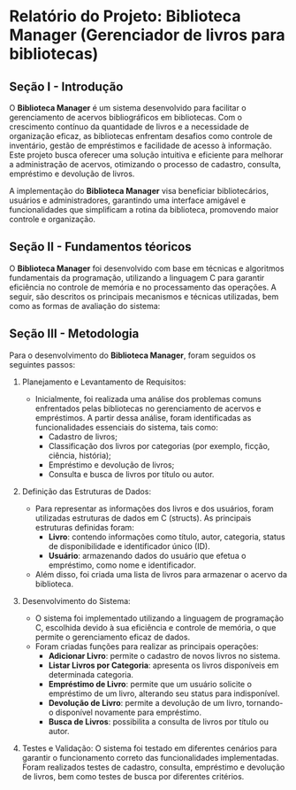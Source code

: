 # Relatório do Projeto: Biblioteca Manager (Gerenciador de livros para bibliotecas)

## Seção I - Introdução
O **Biblioteca Manager** é um sistema desenvolvido para facilitar o gerenciamento de acervos bibliográficos em bibliotecas. Com o crescimento contínuo da quantidade de livros e a necessidade de organização eficaz, as bibliotecas enfrentam desafios como controle de inventário, gestão de empréstimos e facilidade de acesso à informação. Este projeto busca oferecer uma solução intuitiva e eficiente para melhorar a administração de acervos, otimizando o processo de cadastro, consulta, empréstimo e devolução de livros.

A implementação do **Biblioteca Manager** visa beneficiar bibliotecários, usuários e administradores, garantindo uma interface amigável e funcionalidades que simplificam a rotina da biblioteca, promovendo maior controle e organização.

## Seção II - Fundamentos téoricos
 O **Biblioteca Manager** foi desenvolvido com base em técnicas e algoritmos fundamentais da programação, utilizando a linguagem C para garantir eficiência no controle de memória e no processamento das operações. A seguir, são descritos os principais mecanismos e técnicas utilizadas, bem como as formas de avaliação do sistema:
 

## Seção III - Metodologia

Para o desenvolvimento do **Biblioteca Manager**, foram seguidos os seguintes passos:
1. Planejamento e Levantamento de Requisitos:
    - Inicialmente, foi realizada uma análise dos problemas comuns enfrentados pelas bibliotecas no gerenciamento de acervos e empréstimos. A partir dessa análise, foram identificadas as funcionalidades essenciais do sistema, tais como:
      - Cadastro de livros;
      - Classificação dos livros por categorias (por exemplo, ficção, ciência, história);
      - Empréstimo e devolução de livros;
      - Consulta e busca de livros por título ou autor.


2. Definição das Estruturas de Dados:
    - Para representar as informações dos livros e dos usuários, foram utilizadas estruturas de dados em C (structs). As principais estruturas definidas foram:
      - **Livro**: contendo informações como título, autor, categoria, status de disponibilidade e identificador único (ID).
      - **Usuário**: armazenando dados do usuário que efetua o empréstimo, como nome e identificador.
    - Além disso, foi criada uma lista de livros para armazenar o acervo da biblioteca.
3. Desenvolvimento do Sistema:
    - O sistema foi implementado utilizando a linguagem de programação C, escolhida devido à sua eficiência e controle de memória, o que permite o gerenciamento eficaz de dados.
    - Foram criadas funções para realizar as principais operações:
      - **Adicionar Livro**: permite o cadastro de novos livros no sistema.
      - **Listar Livros por Categoria**: apresenta os livros disponíveis em determinada categoria.
      - **Empréstimo de Livro**: permite que um usuário solicite o empréstimo de um livro, alterando seu status para indisponível.
      - **Devolução de Livro**: permite a devolução de um livro, tornando-o disponível novamente para empréstimo.
      - **Busca de Livros**: possibilita a consulta de livros por título ou autor.
4. Testes e Validação:
    O sistema foi testado em diferentes cenários para garantir o funcionamento correto das funcionalidades implementadas. Foram realizados testes de cadastro, consulta, empréstimo e devolução de livros, bem como testes de busca por diferentes critérios.






